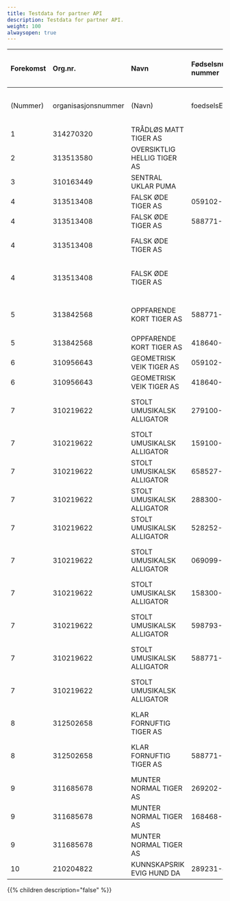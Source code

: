 ```yaml
---
title: Testdata for partner API
description: Testdata for partner API.
weight: 100
alwaysopen: true
---
```


|Forekomst|Org.nr.|Navn|Fødselsnummer/D-nummer|Fødselsdato|Fornavn|Mellomnavn|Etternavn|Fullt navn|Er død?|Statsborgerskap|Bostedsland|Posisjontype Eier|Størrelseintervall|Grunnlag|Posisjontype Kontroll|Størrelseintervall|Grunnlag|Posisjontype Rett til å utpeke/avsette styre|Grunnlag|Kan ikke identifisere flere reelle rettighetshavere|Har ikke reelle rettighetshavere, norsk eier|Har ikke reelle rettighetshavere, utenlandsk eier|Offentlig virksomhet eier over 75 %|Utenlandsk virksomhet|Kan ikke identifisere reelle rettighetshavere|Kontroll på annen måte|Beskrivelse kontroll på annen måte|Unntatt innsyn|
|:----|:----|:----|:---------------------|:----|:----|:----|:----|:----|:----|:----|:----|:----|:----|:----|:----|:----|:----|:----|:----|:----|:----|:----|:----|:----|:----|:----|:----|:----|
|(Nummer)|organisasjonsnummer|(Navn)| foedselsEllerDNummer |foedselsdato| "fornavn"|"mellomnavn"| "etternavn"| "fulltNavn"|erDoed| "statsborgerskap"|Bostedsland|posisjontype.eier|stoerrelseIntervall| "grunnlag"|posisjontype.kont|stoerrelseIntervall| "grunnlag"|posisjontype.ruas| "grunnlag"|reellerettighetshaverestatus.nrki|reellerettighetshaverestatus.rknv|reellerettighetshaverestatus.rkuv|(Offentlig virksomhet eier over 75 %)|(Utenlandsk virksomhet)|reellerettighetshaverestatus.irki|posisjontype.anne|beskrivelseAnnenMaate|erUnntattFraInnsyn|
|1|314270320|TRÅDLØS MATT TIGER AS|                      | | | | | | | | | | | | | | | | | | | | | |SANN| | | |
|2|313513580|OVERSIKTLIG HELLIG TIGER AS|                      | | | | | | | | | | | | | | | | | |SANN| |SANN| | | | | |
|3|310163449|SENTRAL UKLAR PUMA|                      | | | | | | | | | | | | | | | | | | |SANN|SANN|SANN| | | | |
|4|313513408|FALSK ØDE TIGER AS| 059102-98382         | |STOLT EFFEKTIV|null|PARASOLL| |USANN|Norge, Mexico|Norge	|SANN|50-74,99 %|Direkte, Indirekte| | | | | | | | | | | | | | |
|4|313513408|FALSK ØDE TIGER AS| 588771-02163         | |MINIMALISTISK|null|HANDLELISTE| |USANN|Montserrat|Norge	| | | |SANN|75-100 %|Direkte, Indirekte| | | | | | | | | | | |
|4|313513408|FALSK ØDE TIGER AS|                      |01.12.1983| | | |TOM NELSON| |Sverige|Sverige| | | | | | |SANN|Enighet eller avtale| | | | | | | | | |
|4|313513408|FALSK ØDE TIGER AS|                      |24.03.1983| | | |GILL BATES| |Tyskland, USA, Sverige|USA| | | | | | | | | | | | | | |SANN|Forklaring på hvilken innflytelse rettighetshaveren har - annen måte.| |
|5|313842568|OPPFARENDE KORT TIGER AS| 588771-02163         | |MINIMALISTISK|null|HANDLELISTE| |USANN|Montserrat|Sverige|SANN|50-74,99 %|Direkte, Indirekte|SANN|75-100 %|Direkte, Enighet eller avtale| | | | | | | | | | | |
|5|313842568|OPPFARENDE KORT TIGER AS| 418640-00647         | |HEVNGJERRIG|null|SERVIETT| |USANN|Norge	|Sverige|SANN|25,01-49,99 %|Indirekte| | | | | | | | | | | | | | |
|6|310956643|GEOMETRISK VEIK TIGER AS| 059102-98382         | |STOLT EFFEKTIV|null|STOLT EFFEKTIV PARASOLL| |USANN|Norge, Mexico|Norge	|SANN|50-74,99 %|Direkte| | | | | |SANN| | | | | | | | |
|6|310956643|GEOMETRISK VEIK TIGER AS| 418640-00647         | |HEVNGJERRIG|null|SERVIETT| |USANN|Norge	|Norge	|SANN|25,01-49,99 %|Indirekte| | | | | |SANN| | | | | | | | |
|7|310219622|STOLT UMUSIKALSK ALLIGATOR| 279100-96945         | |AKROBATISK DRIFTIG MOR DESIMAL|null|DESIMAL| |USANN|Norge, Kambodsja|Sverige| | | |SANN|50-74,99 %|Direkte, Enighet eller avtale| | |SANN| | | | | | | | |
|7|310219622|STOLT UMUSIKALSK ALLIGATOR| 159100-98079         | |KOMPATIBEL GJESTFRI|null|KOMPATIBEL GJESTFRI NIESE| |USANN|Norge, Finland|Storbritannia|SANN|25,01%-49,99%|Indirekte| | | | | |SANN| | | | | | | | |
|7|310219622|STOLT UMUSIKALSK ALLIGATOR| 658527-00291         | |GOD FORVENTNING|null|GOD FORVENTNING| |USANN|Norge|Sverige| | | | | | |SANN|Enighet eller avtale|SANN| | | | | | | | |
|7|310219622|STOLT UMUSIKALSK ALLIGATOR| 288300-97890         | |SLAPP HYGGELIG|null|VALMUE| |USANN|Norge, Sveits|Storbritannia|SANN|25,01%-49,99%|Direkte| | | | | |SANN| | | | | | | | |
|7|310219622|STOLT UMUSIKALSK ALLIGATOR| 528252-00223         | |SORGLØS EKSAKT|null|STRØMPEBUKSE| |USANN|Norge|Storbritannia| | | | | | | | |SANN| | | | | |SANN|TEST - Posisjon kontroll på en annen måte| |
|7|310219622|STOLT UMUSIKALSK ALLIGATOR| 069099-97850         | |HYPPIG STANDHAFTIG|INNDELING|EDDERKOPP| |USANN|Norge, Honduras|Sverige|SANN|50-74,99 %|Direkte, Indirekte|SANN|75-100 %|Direkte, Enighet eller avtale| | |SANN| | | | | |SANN|TEST - TEST - TEST - TEST| |
|7|310219622|STOLT UMUSIKALSK ALLIGATOR| 158300-97489         | |LITEN MOBIL|null|GASSPEDAL| |USANN|Norge, Estland|Storbritannia| | | |SANN|25,01%-49,99%|Indirekte| | |SANN| | | | | | | | |
|7|310219622|STOLT UMUSIKALSK ALLIGATOR| 598793-00422         | |INTERNASJONAL EVENTYRLIG|KELNER|KLAPPSTOL| |USANN|Norge|Sverige| | | |SANN|75-100 %|Indirekte, Enighet eller avtale| | |SANN| | | | | | | | |
|7|310219622|STOLT UMUSIKALSK ALLIGATOR| 588771-02163         | |MINIMALISTISK|null|HANDLELISTE| |USANN|Montserrat|Sverige|SANN|25,01%-49,99%|Indirekte| | | | | |SANN| | | | | | | | |
|7|310219622|STOLT UMUSIKALSK ALLIGATOR|                      |04.04.2004| | | |Test Hansen| |Sverige, Storbritannia|Sverige| | | |SANN|75-100 %|Indirekte, Enighet eller avtale| | |SANN| | | | | | | |SANN|
|8|312502658|KLAR FORNUFTIG TIGER AS|                      |24.03.1983| | | |GILL BATES| |Tyskland, USA, Sverige|USA|SANN|25,01%-49,99%|Direkte|SANN|75-100 %|Direkte, Indirekte| | | | | | | | | | | |
|8|312502658|KLAR FORNUFTIG TIGER AS| 588771-02163         | |ORANSJE|null|BALLONG| |USANN|Norge	|Sverige|SANN|25,01%-49,99%|Direkte|SANN|50-74,99 %|Direkte, Enighet eller avtale| | | | | | | | | | | |
|9|311685678|MUNTER NORMAL TIGER AS| 269202-96504         | |KORT FORNØYD|DEIG|SKYVEDØR| |USANN|Norge, Uruguay|Norge| | | | | | |SANN|Enighet eller avtale| | | | | | | | | |
|9|311685678|MUNTER NORMAL TIGER AS| 168468-95403         | |TØFF|null|TØFF SYSTEM| |USANN|Norge|Sverige|SANN|25,01%-49,99%|Indirekte| | | | | | | | | | | | | | |
|9|311685678|MUNTER NORMAL TIGER AS|                      |04.04.2004| | | |Karl Gustav Medelsvensson| |Sverige, Sveits|Sverige| | | | | | | | | | | | | | |SANN|TEST - Posisjon kontroll på en annen måte.|SANN|
|10|210204822|KUNNSKAPSRIK EVIG HUND DA| 289231-48452         | |BESTEMT|null|PLASMA| |USANN|Norge	|Sverige|SANN|75-100 %|Direkte| | | | | |SANN| | | | | | | | |

{{% children description="false" %}}
